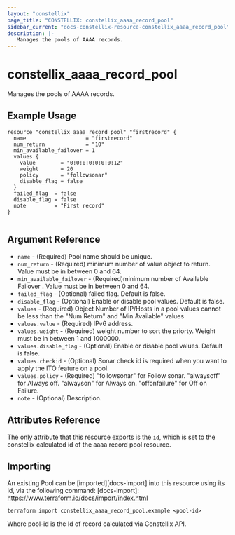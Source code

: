 ```yaml
---
layout: "constellix"
page_title: "CONSTELLIX: constellix_aaaa_record_pool"
sidebar_current: "docs-constellix-resource-constellix_aaaa_record_pool"
description: |-
   Manages the pools of AAAA records.
---
```


# constellix_aaaa_record_pool
 Manages the pools of AAAA records.

## Example Usage ##

```hcl
resource "constellix_aaaa_record_pool" "firstrecord" {
  name                   = "firstrecord"
  num_return             = "10"
  min_available_failover = 1
  values {
    value        = "0:0:0:0:0:0:0:12"
    weight       = 20
    policy       = "followsonar"
    disable_flag = false
  }
  failed_flag  = false
  disable_flag = false
  note         = "First record"
}


```

## Argument Reference ##
* `name` - (Required) Pool name should be unique.
* `num_return` - (Required) minimum number of value object to return. Value must be in between 0 and 64.
* `min_available_failover` - (Required)minimum number of Available Failover . Value must be in between 0 and 64.
* `failed_flag` - (Optional) failed flag. Default is false.
* `disable_flag` - (Optional) Enable or disable pool values. Default is false.
* `values` - (Required) Object Number of IP/Hosts in a pool values cannot be less than the "Num Return" and "Min Available" values
* `values.value` - (Required) IPv6 address.
* `values.weight` - (Required) weight number to sort the priorty. Weight must be in between 1 and 1000000.
* `values.disable_flag` - (Optional) Enable or disable pool values. Default is false.
* `values.checkid` - (Optional) Sonar check id is required when you want to apply the ITO feature on a pool.
* `values.policy` - (Required) "followsonar" for Follow sonar. "alwaysoff" for Always off. "alwayson" for Always on. "offonfailure" for Off on Failure.
* `note` - (Optional) Description.

## Attributes Reference
The only attribute that this resource exports is the `id`, which is set to the constellix calculated id of the aaaa record pool resource.

## Importing ##

An existing Pool can be [imported][docs-import] into this resource using its Id, via the following command:
[docs-import]: https://www.terraform.io/docs/import/index.html


```
terraform import constellix_aaaa_record_pool.example <pool-id>
```

Where pool-id is the Id of record calculated via Constellix API.